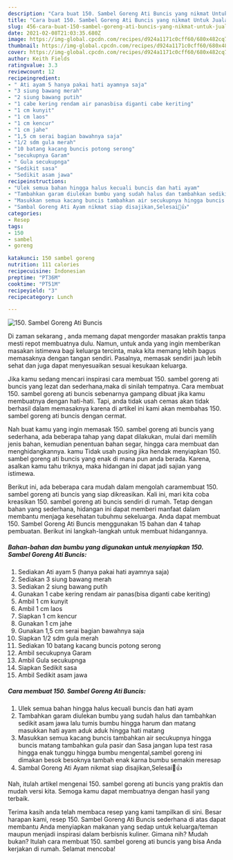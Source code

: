 ```yaml
---
description: "Cara buat 150. Sambel Goreng Ati Buncis yang nikmat Untuk Jualan"
title: "Cara buat 150. Sambel Goreng Ati Buncis yang nikmat Untuk Jualan"
slug: 456-cara-buat-150-sambel-goreng-ati-buncis-yang-nikmat-untuk-jualan
date: 2021-02-08T21:03:35.680Z
image: https://img-global.cpcdn.com/recipes/d924a1171c0cff60/680x482cq70/150-sambel-goreng-ati-buncis-foto-resep-utama.jpg
thumbnail: https://img-global.cpcdn.com/recipes/d924a1171c0cff60/680x482cq70/150-sambel-goreng-ati-buncis-foto-resep-utama.jpg
cover: https://img-global.cpcdn.com/recipes/d924a1171c0cff60/680x482cq70/150-sambel-goreng-ati-buncis-foto-resep-utama.jpg
author: Keith Fields
ratingvalue: 3.3
reviewcount: 12
recipeingredient:
- " Ati ayam 5 hanya pakai hati ayamnya saja"
- "3 siung bawang merah"
- "2 siung bawang putih"
- "1 cabe kering rendam air panasbisa diganti cabe keriting"
- "1 cm kunyit"
- "1 cm laos"
- "1 cm kencur"
- "1 cm jahe"
- "1,5 cm serai bagian bawahnya saja"
- "1/2 sdm gula merah"
- "10 batang kacang buncis potong serong"
- "secukupnya Garam"
- " Gula secukupnga"
- "Sedikit sasa"
- "Sedikit asam jawa"
recipeinstructions:
- "Ulek semua bahan hingga halus kecuali buncis dan hati ayam"
- "Tambahkan garam diulekan bumbu yang sudah halus dan tambahkan sedikit asam jawa lalu tumis bumbu hingga harum dan matang masukkan hati ayam aduk aduk hingga hati matang"
- "Masukkan semua kacang buncis tambahkan air secukupnya hingga buncis matang tambahkan gula pasir dan Sasa jangan lupa test rasa hingga enak tunggu hingga bumbu mengental,sambel goreng ini dimakan besok besoknya tambah enak karna bumbu semakin meresap"
- "Sambal Goreng Ati Ayam nikmat siap disajikan,Selesai🤤👍"
categories:
- Resep
tags:
- 150
- sambel
- goreng

katakunci: 150 sambel goreng 
nutrition: 111 calories
recipecuisine: Indonesian
preptime: "PT36M"
cooktime: "PT51M"
recipeyield: "3"
recipecategory: Lunch

---
```



![150. Sambel Goreng Ati Buncis](https://img-global.cpcdn.com/recipes/d924a1171c0cff60/680x482cq70/150-sambel-goreng-ati-buncis-foto-resep-utama.jpg)

Di zaman  sekarang , anda memang dapat mengorder masakan praktis tanpa mesti repot membuatnya dulu. Namun, untuk anda yang ingin memberikan masakan istimewa bagi keluarga tercinta, maka kita memang lebih bagus memasaknya dengan tangan sendiri. Pasalnya, memasak sendiri jauh lebih sehat dan juga dapat menyesuaikan sesuai kesukaan keluarga.

Jika kamu sedang mencari inspirasi cara membuat 150. sambel goreng ati buncis yang lezat dan sederhana,maka di sinilah tempatnya. Cara membuat 150. sambel goreng ati buncis  sebenarnya gampang dibuat jika kamu membuatnya dengan hati-hati. Tapi, anda tidak usah cemas akan tidak berhasil dalam memasaknya 
karena di artikel ini kami akan membahas 150. sambel goreng ati buncis dengan cermat.  



Nah buat kamu yang ingin memasak 150. sambel goreng ati buncis yang sederhana, ada beberapa tahap yang dapat dilakukan, mulai dari memilih jenis bahan, kemudian penentuan bahan segar, hingga cara membuat dan menghidangkannya. kamu Tidak usah pusing jika hendak menyiapkan 150. sambel goreng ati buncis yang enak di mana pun anda berada. Karena, asalkan kamu  tahu triknya, maka hidangan ini dapat jadi sajian yang istimewa.

Berikut ini, ada beberapa cara mudah dalam mengolah caramembuat 150. sambel goreng ati buncis yang siap dikreasikan. Kali ini, mari kita coba kreasikan 150. sambel goreng ati buncis sendiri di rumah. Tetap dengan bahan yang sederhana, hidangan ini dapat memberi manfaat dalam membantu menjaga kesehatan tubuhmu sekeluarga. Anda dapat membuat 150. Sambel Goreng Ati Buncis menggunakan 15 bahan dan 4 tahap pembuatan. Berikut ini langkah-langkah untuk membuat hidangannya.

<!--inarticleads1-->

##### Bahan-bahan dan bumbu yang digunakan untuk menyiapkan 150. Sambel Goreng Ati Buncis:

1. Sediakan  Ati ayam 5 (hanya pakai hati ayamnya saja)
1. Sediakan 3 siung bawang merah
1. Sediakan 2 siung bawang putih
1. Gunakan 1 cabe kering rendam air panas(bisa diganti cabe keriting)
1. Ambil 1 cm kunyit
1. Ambil 1 cm laos
1. Siapkan 1 cm kencur
1. Gunakan 1 cm jahe
1. Gunakan 1,5 cm serai bagian bawahnya saja
1. Siapkan 1/2 sdm gula merah
1. Sediakan 10 batang kacang buncis potong serong
1. Ambil secukupnya Garam
1. Ambil  Gula secukupnga
1. Siapkan Sedikit sasa
1. Ambil Sedikit asam jawa




<!--inarticleads2-->

##### Cara membuat 150. Sambel Goreng Ati Buncis:

1. Ulek semua bahan hingga halus kecuali buncis dan hati ayam
1. Tambahkan garam diulekan bumbu yang sudah halus dan tambahkan sedikit asam jawa lalu tumis bumbu hingga harum dan matang masukkan hati ayam aduk aduk hingga hati matang
1. Masukkan semua kacang buncis tambahkan air secukupnya hingga buncis matang tambahkan gula pasir dan Sasa jangan lupa test rasa hingga enak tunggu hingga bumbu mengental,sambel goreng ini dimakan besok besoknya tambah enak karna bumbu semakin meresap
1. Sambal Goreng Ati Ayam nikmat siap disajikan,Selesai🤤👍




Nah, itulah artikel mengenai  150. sambel goreng ati buncis  yang praktis dan mudah versi kita. Semoga kamu dapat membuatnya dengan hasil yang terbaik. 

Terima kasih anda telah membaca resep yang kami tampilkan di sini. Besar harapan kami, resep  150. Sambel Goreng Ati Buncis sederhana di atas dapat membantu Anda menyiapkan makanan yang sedap untuk keluarga/teman maupun menjadi inspirasi dalam berbisnis kuliner. Gimana nih? Mudah bukan? Itulah cara membuat 150. sambel goreng ati buncis yang bisa Anda kerjakan di rumah. Selamat mencoba!

